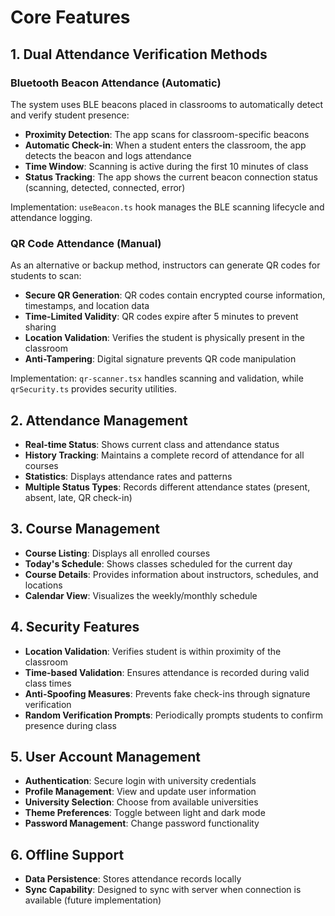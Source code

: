 # Core Features

## 1. Dual Attendance Verification Methods

### Bluetooth Beacon Attendance (Automatic)

The system uses BLE beacons placed in classrooms to automatically detect and verify student presence:

- **Proximity Detection**: The app scans for classroom-specific beacons
- **Automatic Check-in**: When a student enters the classroom, the app detects the beacon and logs attendance
- **Time Window**: Scanning is active during the first 10 minutes of class
- **Status Tracking**: The app shows the current beacon connection status (scanning, detected, connected, error)

Implementation: `useBeacon.ts` hook manages the BLE scanning lifecycle and attendance logging.

### QR Code Attendance (Manual)

As an alternative or backup method, instructors can generate QR codes for students to scan:

- **Secure QR Generation**: QR codes contain encrypted course information, timestamps, and location data
- **Time-Limited Validity**: QR codes expire after 5 minutes to prevent sharing
- **Location Validation**: Verifies the student is physically present in the classroom
- **Anti-Tampering**: Digital signature prevents QR code manipulation

Implementation: `qr-scanner.tsx` handles scanning and validation, while `qrSecurity.ts` provides security utilities.

## 2. Attendance Management

- **Real-time Status**: Shows current class and attendance status
- **History Tracking**: Maintains a complete record of attendance for all courses
- **Statistics**: Displays attendance rates and patterns
- **Multiple Status Types**: Records different attendance states (present, absent, late, QR check-in)

## 3. Course Management

- **Course Listing**: Displays all enrolled courses
- **Today's Schedule**: Shows classes scheduled for the current day
- **Course Details**: Provides information about instructors, schedules, and locations
- **Calendar View**: Visualizes the weekly/monthly schedule

## 4. Security Features

- **Location Validation**: Verifies student is within proximity of the classroom
- **Time-based Validation**: Ensures attendance is recorded during valid class times
- **Anti-Spoofing Measures**: Prevents fake check-ins through signature verification
- **Random Verification Prompts**: Periodically prompts students to confirm presence during class

## 5. User Account Management

- **Authentication**: Secure login with university credentials
- **Profile Management**: View and update user information
- **University Selection**: Choose from available universities
- **Theme Preferences**: Toggle between light and dark mode
- **Password Management**: Change password functionality

## 6. Offline Support

- **Data Persistence**: Stores attendance records locally
- **Sync Capability**: Designed to sync with server when connection is available (future implementation)